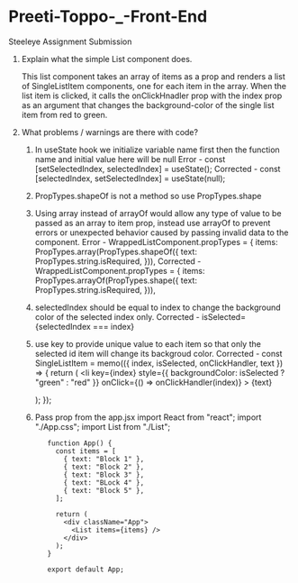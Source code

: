 # Preeti-Toppo-_-Front-End
Steeleye Assignment Submission

1. Explain what the simple List component does.

   This list component takes an array of items as a prop and renders a list of SingleListItem components, one for each item in the array. When the list item is clicked, it calls the onClickHnadler prop with the index prop as an argument that changes the background-color of the single list item from red to green.

2. What problems / warnings are there with code?
   1. In useState hook we initialize variable name first then the function name and initial value here will be null
         Error -  const [setSelectedIndex, selectedIndex] = useState();
         Corrected - const [selectedIndex, setSelectedIndex] = useState(null);
   
   2. PropTypes.shapeOf is not a method so use PropTypes.shape
   
   3. Using array instead of arrayOf would allow any type of value to be passed as an array to item prop, instead use arrayOf to prevent errors or unexpected behavior caused by passing invalid data to the component.
          Error - WrappedListComponent.propTypes = {
                      items: PropTypes.array(PropTypes.shapeOf({
                        text: PropTypes.string.isRequired,
                   })),
          Corrected  - WrappedListComponent.propTypes = {
                      items: PropTypes.arrayOf(PropTypes.shape({
                        text: PropTypes.string.isRequired,
                   })),    
                   
    4.  selectedIndex should be equal to index to change the background color of the selected index only.
        Corrected -  isSelected={selectedIndex === index}
        
    5. use key to provide unique value to each item so that only the selected id item will change its backgroud color.
           Corrected - const SingleListItem = memo(({ index, isSelected, onClickHandler, text }) => {
                        return (
                          <li
                            key={index}
                            style={{ backgroundColor: isSelected ? "green" : "red" }}
                            onClick={() => onClickHandler(index)}
                          >
                            {text}
                          </li>
                        );
                      });    
                      
    6. Pass prop from the app.jsx
              import React from "react";
              import "./App.css";
              import List from "./List";

              function App() {
                const items = [
                  { text: "Block 1" },
                  { text: "Block 2" },
                  { text: "Block 3" },
                  { text: "BLock 4" },
                  { text: "Block 5" },
                ];

                return (
                  <div className="App">
                    <List items={items} />
                  </div>
                );
              }

              export default App;

   
